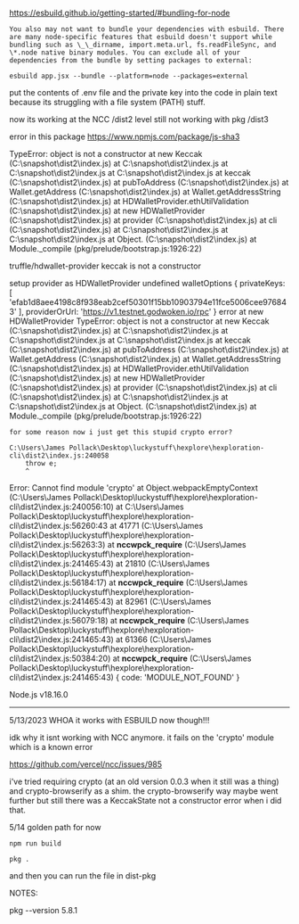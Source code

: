 https://esbuild.github.io/getting-started/#bundling-for-node

```
You also may not want to bundle your dependencies with esbuild. There are many node-specific features that esbuild doesn't support while bundling such as \_\_dirname, import.meta.url, fs.readFileSync, and \*.node native binary modules. You can exclude all of your dependencies from the bundle by setting packages to external:

esbuild app.jsx --bundle --platform=node --packages=external
```

put the contents of .env file and the private key into the code in plain text because its struggling with a file system (PATH) stuff.

now its working at the NCC /dist2 level
still not working with pkg /dist3

error in this package
https://www.npmjs.com/package/js-sha3

TypeError: object is not a constructor
at new Keccak (C:\snapshot\dist2\index.js)
at C:\snapshot\dist2\index.js
at C:\snapshot\dist2\index.js
at C:\snapshot\dist2\index.js
at keccak (C:\snapshot\dist2\index.js)
at pubToAddress (C:\snapshot\dist2\index.js)
at Wallet.getAddress (C:\snapshot\dist2\index.js)
at Wallet.getAddressString (C:\snapshot\dist2\index.js)
at HDWalletProvider.ethUtilValidation (C:\snapshot\dist2\index.js)
at new HDWalletProvider (C:\snapshot\dist2\index.js)
at provider (C:\snapshot\dist2\index.js)
at cli (C:\snapshot\dist2\index.js)
at C:\snapshot\dist2\index.js
at C:\snapshot\dist2\index.js
at Object.<anonymous> (C:\snapshot\dist2\index.js)
at Module.\_compile (pkg/prelude/bootstrap.js:1926:22)

truffle/hdwallet-provider keccak is not a constructor

setup provider as HDWalletProvider undefined
walletOptions {
privateKeys: [
'efab1d8aee4198c8f938eab2cef50301f15bb10903794e11fce5006cee976843'
],
providerOrUrl: 'https://v1.testnet.godwoken.io/rpc'
}
error at new HDWalletProvider
TypeError: object is not a constructor
at new Keccak (C:\snapshot\dist2\index.js)
at C:\snapshot\dist2\index.js
at C:\snapshot\dist2\index.js
at C:\snapshot\dist2\index.js
at keccak (C:\snapshot\dist2\index.js)
at pubToAddress (C:\snapshot\dist2\index.js)
at Wallet.getAddress (C:\snapshot\dist2\index.js)
at Wallet.getAddressString (C:\snapshot\dist2\index.js)
at HDWalletProvider.ethUtilValidation (C:\snapshot\dist2\index.js)
at new HDWalletProvider (C:\snapshot\dist2\index.js)
at provider (C:\snapshot\dist2\index.js)
at cli (C:\snapshot\dist2\index.js)
at C:\snapshot\dist2\index.js
at C:\snapshot\dist2\index.js
at Object.<anonymous> (C:\snapshot\dist2\index.js)
at Module.\_compile (pkg/prelude/bootstrap.js:1926:22)

    for some reason now i just get this stupid crypto error?

    C:\Users\James Pollack\Desktop\luckystuff\hexplore\hexploration-cli\dist2\index.js:240058
        throw e;
        ^

Error: Cannot find module 'crypto'
at Object.webpackEmptyContext (C:\Users\James Pollack\Desktop\luckystuff\hexplore\hexploration-cli\dist2\index.js:240056:10)
at C:\Users\James Pollack\Desktop\luckystuff\hexplore\hexploration-cli\dist2\index.js:56260:43
at 41771 (C:\Users\James Pollack\Desktop\luckystuff\hexplore\hexploration-cli\dist2\index.js:56263:3)
at **nccwpck_require** (C:\Users\James Pollack\Desktop\luckystuff\hexplore\hexploration-cli\dist2\index.js:241465:43)
at 21810 (C:\Users\James Pollack\Desktop\luckystuff\hexplore\hexploration-cli\dist2\index.js:56184:17)
at **nccwpck_require** (C:\Users\James Pollack\Desktop\luckystuff\hexplore\hexploration-cli\dist2\index.js:241465:43)
at 82961 (C:\Users\James Pollack\Desktop\luckystuff\hexplore\hexploration-cli\dist2\index.js:56079:18)
at **nccwpck_require** (C:\Users\James Pollack\Desktop\luckystuff\hexplore\hexploration-cli\dist2\index.js:241465:43)
at 61366 (C:\Users\James Pollack\Desktop\luckystuff\hexplore\hexploration-cli\dist2\index.js:50384:20)
at **nccwpck_require** (C:\Users\James Pollack\Desktop\luckystuff\hexplore\hexploration-cli\dist2\index.js:241465:43) {
code: 'MODULE_NOT_FOUND'
}

Node.js v18.16.0

---

5/13/2023
WHOA
it works with ESBUILD now though!!!

idk why it isnt working with NCC anymore. it fails on the 'crypto' module which is a known error

https://github.com/vercel/ncc/issues/985

i've tried requiring crypto (at an old version 0.0.3 when it still was a thing) and crypto-browserify as a shim. the crypto-browserify way maybe went further but still there was a KeccakState not a constructor error when i did that.

5/14
golden path for now

```
npm run build
```

```
pkg .
```

and then you can run the file in dist-pkg

NOTES:

pkg --version
5.8.1
